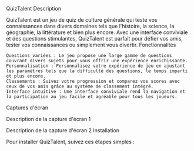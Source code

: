 QuizTalent
Description

QuizTalent est un jeu de quiz de culture générale qui teste vos connaissances dans divers domaines tels que l'histoire, la science, la géographie, la littérature et bien plus encore. Avec une interface conviviale et des questions stimulantes, QuizTalent est parfait pour défier vos amis, tester vos connaissances ou simplement vous divertir.
Fonctionnalités

    Questions variées : Le jeu propose une large gamme de questions couvrant divers sujets pour vous offrir une expérience enrichissante.
    Personnalisation : Personnalisez votre expérience de jeu en ajustant les paramètres tels que la difficulté des questions, le temps imparti et plus encore.
    Classements : Suivez votre progression et comparez vos scores avec ceux de vos amis grâce au système de classement intégré.
    Interface intuitive : Une interface conviviale rend la navigation et la participation au jeu facile et agréable pour tous les joueurs.

Captures d'écran


Description de la capture d'écran 1


Description de la capture d'écran 2
Installation

Pour installer QuizTalent, suivez ces étapes simples :
